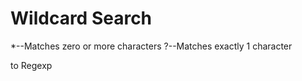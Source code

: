 Wildcard Search
===============

	
*--Matches zero or more characters
?--Matches exactly 1 character


to Regexp